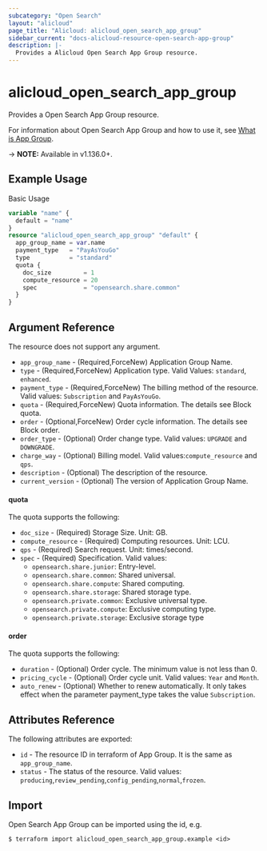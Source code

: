 ```yaml
---
subcategory: "Open Search"
layout: "alicloud"
page_title: "Alicloud: alicloud_open_search_app_group"
sidebar_current: "docs-alicloud-resource-open-search-app-group"
description: |-
  Provides a Alicloud Open Search App Group resource.
---
```


# alicloud\_open\_search\_app\_group

Provides a Open Search App Group resource.

For information about Open Search App Group and how to use it, see [What is App Group](https://www.aliyun.com/product/opensearch).

-> **NOTE:** Available in v1.136.0+.

## Example Usage

Basic Usage

```terraform
variable "name" {
  default = "name"
}
resource "alicloud_open_search_app_group" "default" {
  app_group_name = var.name
  payment_type   = "PayAsYouGo"
  type           = "standard"
  quota {
    doc_size         = 1
    compute_resource = 20
    spec             = "opensearch.share.common"
  }
}

```

## Argument Reference

The resource does not support any argument.

* `app_group_name` - (Required,ForceNew) Application Group Name.
* `type` - (Required,ForceNew) Application type. Valid Values: `standard`, `enhanced`.
* `payment_type` - (Required,ForceNew) The billing method of the resource. Valid values: `Subscription` and `PayAsYouGo`.
* `quota` - (Required,ForceNew) Quota information.  The details see Block quota.
* `order` - (Optional,ForceNew) Order cycle information. The details see Block order.
* `order_type` - (Optional) Order change type. Valid values: `UPGRADE` and `DOWNGRADE`.
* `charge_way` - (Optional) Billing model. Valid values:`compute_resource` and `qps`.
* `description` - (Optional) The description of the resource.
* `current_version` - (Optional) The version of Application Group Name.

#### quota
The quota supports the following:

* `doc_size` - (Required) Storage Size. Unit: GB.
* `compute_resource` - (Required) Computing resources. Unit: LCU.
* `qps` - (Required) Search request. Unit: times/second. 
* `spec` - (Required) Specification. Valid values: 
  * `opensearch.share.junior`: Entry-level.
  * `opensearch.share.common`: Shared universal.
  * `opensearch.share.compute`: Shared computing.
  * `opensearch.share.storage`: Shared storage type.
  * `opensearch.private.common`: Exclusive universal type.
  * `opensearch.private.compute`: Exclusive computing type.
  * `opensearch.private.storage`: Exclusive storage type

#### order
The quota supports the following:
* `duration` - (Optional) Order cycle. The minimum value is not less than 0.
* `pricing_cycle` - (Optional) Order cycle unit. Valid values: `Year` and `Month`.
* `auto_renew` - (Optional) Whether to renew automatically. It only takes effect when the parameter payment_type takes the value `Subscription`.

## Attributes Reference

The following attributes are exported:

* `id` - The resource ID in terraform of App Group. It is the same as `app_group_name`.
* `status` - The status of the resource. Valid values: `producing`,`review_pending`,`config_pending`,`normal`,`frozen`.

## Import

Open Search App Group can be imported using the id, e.g.

```
$ terraform import alicloud_open_search_app_group.example <id>
```